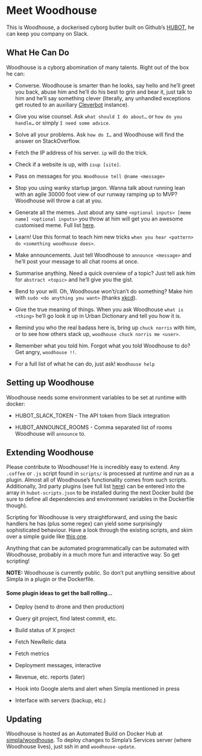 # Meet Woodhouse

This is Woodhouse, a dockerised cyborg butler built on Github’s [HUBOT](https://hubot.github.com/), he can keep you company on Slack.

## What He Can Do
Woodhouse is a cyborg abomination of many talents. Right out of the box he can: 

- Converse. Woodhouse is smarter than he looks, say hello and he’ll greet you back, abuse him and he’ll do his best to grin and bear it, just talk to him and he’ll say something clever (literally, any unhandled exceptions get routed to an auxiliary [Cleverbot](http://cleverbot.com) instance).

- Give you wise counsel. Ask ```what should I do about…``` or ```how do you handle…``` or simply ```I need some advice```.

- Solve all your problems. Ask ```how do I…``` and Woodhouse will find the answer on StackOverflow.

- Fetch the IP address of his server. ```ip``` will do the trick.

- Check if a website is up, with ```isup [site]```.

- Pass on messages for you. ```Woodhouse tell @name <message>```

- Stop you using wanky startup jargon. Wanna talk about running lean with an agile 30000 foot view of our runway ramping up to MVP? Woodhouse will throw a cat at you.

- Generate all the memes. Just about any sane ```<optional inputs> [meme name] <optional inputs>``` you throw at him will get you an awesome customised meme. Full list [here](https://github.com/github/hubot-scripts/blob/master/src/scripts/meme_captain.coffee).

- Learn! Use this format to teach him new tricks ```when you hear <pattern> do <something woodhouse does>```.

- Make announcements. Just tell Woodhouse to ```announce <message>``` and he’ll post your message to all chat rooms at once.

- Summarise anything. Need a quick overview of a topic? Just tell ask him for ```abstract <topic>``` and he’ll give you the gist.

- Bend to your will. Oh, Woodhouse won’t/can’t do something? Make him with ```sudo <do anything you want>``` (thanks [xkcd](http://xkcd.com/149/)).

- Give the true meaning of things. When you ask Woodhouse ```what is <thing>``` he’ll go look it up in Urban Dictionary and tell you how it is.

- Remind you who the real badass here is, bring up ```chuck norris``` with him, or to see how others stack up, ```woodhouse chuck norris me <user>```.

- Remember what you told him. Forgot what you told Woodhouse to do? Get angry, ```woodhouse !!```.

- For a full list of what he can do, just ask! ```Woodhouse help```

## Setting up Woodhouse
Woodhouse needs some environment variables to be set at runtime with docker:

- HUBOT_SLACK_TOKEN - The API token from Slack integration

- HUBOT_ANNOUNCE_ROOMS - Comma separated list of rooms Woodhouse will `announce` to.
 
## Extending Woodhouse
Please contribute to Woodhouse! He is incredibly easy to extend. Any ```.coffee``` or ```.js``` script found in ```scripts/``` is processed at runtime and run as a plugin. Almost all of Woodhouse’s functionality comes from such scripts. Additionally, 3rd party plugins (see full list [here](http://hubot-script-catalog.herokuapp.com)) can be entered into the array in ```hubot-scripts.json``` to be installed during the next Docker build (be sure to define all dependencies and environment variables in the Dockerfile though).

Scripting for Woodhouse is very straightforward, and using the basic handlers he has (plus some regex) can yield some surprisingly sophisticated behaviour. Have a look through the existing scripts, and skim over a simple guide like [this one](http://theprogrammingbutler.com/blog/archives/2011/10/28/hubot-scripts-explained/).

Anything that can be automated programmatically can be automated with Woodhouse, probably in a much more fun and interactive way. So get scripting!

**NOTE:** Woodhouse is currently public. So don’t put anything sensitive about Simpla in a plugin or the Dockerfile.

#### Some plugin ideas to get the ball rolling…
  
- Deploy (send to drone and then production)

- Query git project, find latest commit, etc.

- Build status of X project  
  
- Fetch NewRelic data  
  
- Fetch metrics  
  
- Deployment messages, interactive

- Revenue, etc. reports (later)

- Hook into Google alerts and alert when Simpla mentioned in press

- Interface with servers (backup, etc.)


## Updating
Woodhouse is hosted as an Automated Build on Docker Hub at [simpla/woodhouse](https://registry.hub.docker.com/u/simpla/woodhouse/). To deploy changes to Simpla’s Services server (where Woodhouse lives), just ssh in and ```woodhouse-update```.